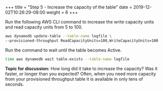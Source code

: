 +++
title = "Step 5 - Increase the capacity of the table"
date = 2019-12-02T10:26:29-08:00
weight = 6
+++


Run the following AWS CLI command to increase the write capacity units and read capacity units from 5 to 100.
```bash
aws dynamodb update-table --table-name logfile \
--provisioned-throughput ReadCapacityUnits=100,WriteCapacityUnits=100
```

Run the command to wait until the table becomes Active.
```bash
time aws dynamodb wait table-exists --table-name logfile
```

**Topic for discussion:** How long did it take to increase the capacity? Was it faster, or longer than you expected? Often, when  you need more capacity from your provisioned throughput table it is available in only tens of seconds.
